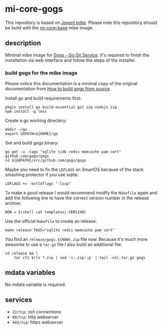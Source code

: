 # mi-core-gogs

This repository is based on [Joyent mibe](https://github.com/joyent/mibe). Please note this repository should be build with the [mi-core-base](https://github.com/skylime/mi-core-base) mibe image.

## description

Minimal mibe image for [Gogs - Go Git Service](http://gogs.io). It's required to
finish the installation via web interface and follow the steps of the
installer.

### build gogs for the mibe image

Please notice this documentation is a minimal copy of the original documentation from [How to build gogs from source](http://gogs.io/docs/installation/install_from_source).

Install go and build requirements first:

	pkgin install go build-essential git zip nodejs zip
	npm install -g less

Create a go working directory:

	mkdir ~/go
	export GOPATH=${HOME}/go

Get and build gogs binary:

	go get -u -tags "sqlite tidb redis memcache pam cert" github.com/gogs/gogs
	cd ${GOPATH}/src/github.com/gogs/gogs

Maybe you need to fix the `LDFLAGS` on SmartOS because of the stack smashing
protector if you use sqlite:

	LDFLAGS += -extldflags "-lssp"

To make a good release I would recommend modify the `Makefile` again and add the
following line to have the correct version number in the release archive:

	NOW = $(shell cat templates/.VERSION)

Use the official `Makefile` to create an release:

	make release TAGS="sqlite redis memcache pam cert"

You find an `release/gogs.${NOW}.zip` file now. Because it's much more awesome
to use a `tar.gz` file I also build an additional file:

	cd release && \
		tar cfz $(ls *.zip | sed 's:.zip::g' | tail -n1).tar.gz gogs

## mdata variables

No mdata variable is required.

## services

- `22/tcp`: ssh connections
- `80/tcp`: http webserver
- `443/tcp`: https webserver
